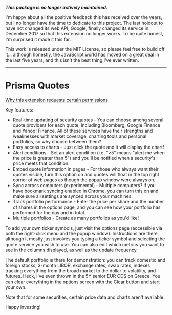 **_This package is no longer actively maintained._**

I'm happy about all the positive feedback this has received over the years, but
I no longer have the time to dedicate to this project. The last holdout to have
not changed its web API, Google, finally changed its service in December 2017
so that this extension no longer works. To be quite honest, I'm surprised it
made it this far.

This work is released under the MIT License, so please feel free to build off
it... although honestly, the JavaScript world has moved on a great deal in the
last five years, and this isn't the best thing I've ever written.

---

Prisma Quotes
=============

[Why this extension requests certain permissions](http://code.google.com/p/prisma-quotes/wiki/PermissionsRequestJustification)

Key features:

  * Real-time updating of security quotes - You can choose among several quote
    providers for each quote, including Bloomberg, Google Finance and Yahoo!
    Finance. All of these services have their strengths and weaknesses with
    market coverage, charting tools and personal portfolios, so why choose
    between them?
  * Easy access to charts - Just click the quote and it will display the
    chart!
  * Alert conditions - Set an alert condition (i.e. ">5" means "alert me when
    the price is greater than 5") and you'll be notified when a security's
    price meets that condition.
  * Embed quote information in pages - For those who always want their quotes
    visible, turn this option on and quotes will float in the top right corner
    of web pages as though the popup window were always on.
  * Sync across computers (experimental) - Multiple computers? If you have
    bookmark syncing enabled in Chrome, you can turn this on and make sure all
    settings are synced across your machines.
  * Track portfolio performance - Enter the price per share and the number of
    shares in the options page, and you can see how your portfolio has
    performed for the day and in total.
  * Multiple portfolios - Create as many portfolios as you'd like!

To add your own ticker symbols, just visit the options page (accessible via
both the right-click menu and the popup window). Instructions are there,
although it mostly just involves you typing a ticker symbol and selecting the
quote service you wish to use. You can also edit which metrics you want to see
in the columns displayed, as well as the update frequency.

The default portfolio is there for demonstration: you can track domestic and
foreign stocks, 3-month LIBOR, exchange rates, swap rates, indexes tracking
everything from the broad market to the dollar to volatility, and futures.
Heck, I've even thrown in the 5Y senior EUR CDS on Greece. You can clear
everything in the options screen with the Clear button and start your own.

Note that for some securities, certain price data and charts aren't available.

Happy investing!
